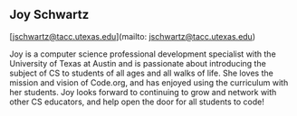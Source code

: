 ## Joy Schwartz

[jschwartz@tacc.utexas.edu](mailto: jschwartz@tacc.utexas.edu)

Joy is a computer science professional development specialist with the University of Texas at Austin and is passionate about introducing the subject of CS to students of all ages and all walks of life.  She loves the mission and vision of Code.org, and has enjoyed using the curriculum with her students.  Joy looks forward to continuing to grow and network with other CS educators, and help open the door for all students to code!